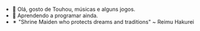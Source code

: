 - 👋 Olá, gosto de Touhou, músicas e alguns jogos. 
- 📝 Aprendendo a programar ainda.
- ✴ "Shrine Maiden who protects dreams and traditions" ~ Reimu Hakurei

<!---
shinylucasin/shinylucasin is a ✨ special ✨ repository because its `README.md` (this file) appears on your GitHub profile.
You can click the Preview link to take a look at your changes.
--->
